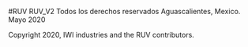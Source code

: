 #RUV
RUV_V2
Todos los derechos reservados
Aguascalientes, Mexico. Mayo 2020

Copyright 2020, IWI industries and the RUV contributors.
